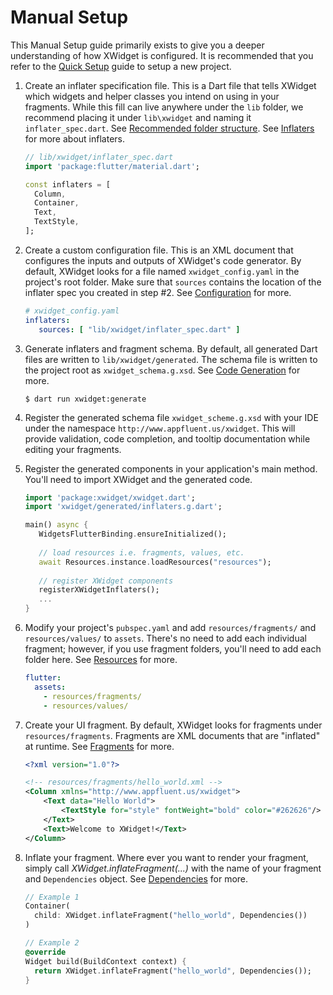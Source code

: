 # Manual Setup

This Manual Setup guide primarily exists to give you a deeper understanding of how XWidget is
configured. It is recommended that you refer to the [Quick Setup](#quick-setup) guide to
setup a new project.

1. Create an inflater specification file. This is a Dart file that tells XWidget which widgets and
   helper classes you intend on using in your fragments. While this fill can live anywhere
   under the `lib` folder, we recommend placing it under `lib\xwidget` and naming it
   `inflater_spec.dart`. See [Recommended folder structure](#recommended-folder-structure).
   See [Inflaters](#inflaters) for more about inflaters.

    ```dart
    // lib/xwidget/inflater_spec.dart
    import 'package:flutter/material.dart';
    
    const inflaters = [
      Column,   
      Container,
      Text,
      TextStyle, 
    ];
    ```

2. Create a custom configuration file. This is an XML document that configures the inputs and
   outputs of XWidget's code generator. By default, XWidget looks for a file named
   `xwidget_config.yaml` in the project's root folder. Make sure that `sources` contains the
   location of the inflater spec you created in step #2. See [Configuration](#configuration)
   for more.

    ```yaml
    # xwidget_config.yaml
    inflaters:
       sources: [ "lib/xwidget/inflater_spec.dart" ]
    ```
3. Generate inflaters and fragment schema. By default, all generated Dart files are written to
   `lib/xwidget/generated`. The schema file is written to the project root as `xwidget_schema.g.xsd`.
   See [Code Generation](#code-generation) for more.

    ```shell
    $ dart run xwidget:generate 
    ```

4. Register the generated schema file `xwidget_scheme.g.xsd` with your IDE under the namespace
   `http://www.appfluent.us/xwidget`. This will provide validation, code completion, and tooltip
   documentation while editing your fragments.

5. Register the generated components in your application's main method. You'll need to import
   XWidget and the generated code.

   ```dart
   import 'package:xwidget/xwidget.dart';
   import 'xwidget/generated/inflaters.g.dart';
   
   main() async {
      WidgetsFlutterBinding.ensureInitialized();
    
      // load resources i.e. fragments, values, etc.
      await Resources.instance.loadResources("resources");
    
      // register XWidget components
      registerXWidgetInflaters();
      ...
   }
   ```

6. Modify your project's `pubspec.yaml` and add `resources/fragments/` and `resources/values/` 
   to `assets`. There's no need to add each individual fragment; however, if you use fragment
   folders, you'll need to add each folder here. See [Resources](#resources) for more.

    ```yaml
    flutter:
      assets:
        - resources/fragments/
        - resources/values/
    ```

7. Create your UI fragment. By default, XWidget looks for fragments under `resources/fragments`.
   Fragments are XML documents that are "inflated" at runtime. See [Fragments](#fragments) for more.

    ```XML
    <?xml version="1.0"?>
   
   <!-- resources/fragments/hello_world.xml -->
    <Column xmlns="http://www.appfluent.us/xwidget">
        <Text data="Hello World">
            <TextStyle for="style" fontWeight="bold" color="#262626"/>
        </Text>
        <Text>Welcome to XWidget!</Text>
    </Column>
    ```

8. Inflate your fragment. Where ever you want to render your fragment, simply call
   *XWidget.inflateFragment(...)* with the name of your fragment and `Dependencies` object. See
   [Dependencies](#dependencies) for more.

   ```dart
   // Example 1
   Container(
     child: XWidget.inflateFragment("hello_world", Dependencies())
   )
   ```

   ```dart
   // Example 2
   @override
   Widget build(BuildContext context) {
     return XWidget.inflateFragment("hello_world", Dependencies()); 
   }
   ```
